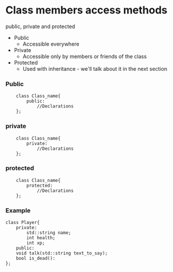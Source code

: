 # Class members access methods
public, private and protected
<ul>
    <li>Public
        <ul>
            <li>Accessible everywhere</li>
        </ul>
    </li>
    <li>Private
        <ul>
            <li>Accessible only by members or friends of the class</li>
        </ul>
    </li>
    <li>Protected
        <ul>
            <li>Used with inheritance - we'll talk about it in the next section</li>
        </ul>
    </li>
</ul>

### Public

```
    class Class_name{
        public:
            //Declarations  
    };
```

### private

```
    class Class_name{
        private:
            //Declarations  
    };
```

### protected

```
    class Class_name{
        protected:
            //Declarations  
    };
```
### Example
```
class Player{
    private:
        std::string name;
        int health;
        int xp;
    public:
    void talk(std::string text_to_say);
    bool is_dead():
};
```